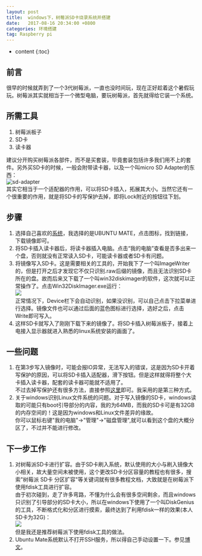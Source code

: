 ```yaml
---
layout: post
title:  windows下，树莓派SD卡烧录系统并搭建
date:   2017-08-16 20:34:00 +0800
categories: 环境搭建
tag: Raspberry pi
---
```


* content
{:toc}


## 前言

很早的时候就弄到了一个3代树莓派，一直也没时间玩，现在正好趁着这个暑假玩玩。树莓派其实就相当于一个微型电脑，要玩树莓派，首先就得给它装一个系统。

## 所需工具  

1. 树莓派板子
2. SD卡
3. 读卡器  

建议分开购买树莓派各部件，而不是买套装，毕竟套装包括许多我们用不上的套件。另外买SD卡的时候，一般会附带读卡器，以及一个叫micro SD Adapter的东西：   
![sd-adapter](http://ouebtut1h.bkt.clouddn.com/sd-adapter.jpg)  
其实它相当于一个适配器的作用，可以将SD卡插入，拓展其大小。当然它还有一个很重要的作用，就是将SD卡的写保护去掉，即将Lock附近的按钮往下划。

## 步骤

1. 选择自己喜欢的[系统](https://www.raspberrypi.org/downloads/)，我选择的是UBUNTU MATE，点击图标，找到链接，下载镜像即可。  
2. 将SD卡插入读卡器后，将读卡器插入电脑。点击“我的电脑”查看是否多出来一个盘，否则就没有正常读入SD卡，可能读卡器或者SD卡有问题。  
3. 将镜像写入SD卡。这是需要相关的工具的，开始我下了一个叫ImageWriter的，但是打开之后才发现它不仅只识别.raw后缀的镜像，而且无法识别SD卡所在的盘。故而后来又下载了一个叫win32diskimager的软件，这次就可以正常操作了。点击Win32DiskImager.exe运行：  
![](http://ouebtut1h.bkt.clouddn.com/win32DiskImage.PNG)  
正常情况下，Device栏下会自动识别，如果没识别，可以自己点击下拉菜单进行选择。镜像文件也可以通过后面的蓝色图标进行选择，选好之后，点击Write即可写入。
4. 这样SD卡就写入了刚刚下载下来的镜像了。将SD卡插入树莓派板子，接着上电接入显示器就进入熟悉的linux系统安装的画面了。

## 一些问题

1. 在第3步写入镜像时，可能会报IO异常，无法写入的错误，这是因为SD卡开着写保护的原因，可以将SD卡插入适配器，滑下按钮。但是这样就得将整个大卡插入读卡器，配套的读卡器可能就不适用了。  
不过去掉写保护还有很多方法，直接参照[这里](http://jingyan.baidu.com/article/e75aca85b3ea38142fdac652.html)即可。我采用的是第三种方式。
2. 关于windows识别Linux文件系统的问题。对于写入镜像的SD卡，windows读取的可能只有boot引导部分的内容，我的为64MB，而我的SD卡可是有32GB的内存空间的！这是因为windows和Linux文件差异的缘故。  
你可以鼠标右键"我的电脑"->"管理"->"磁盘管理",就可以看到这个盘的大概分区了，不过并不能进行修改。

## 下一步工作  

1. 对树莓派SD卡进行扩容。由于SD卡刷入系统，默认使用的大小与刷入镜像大小相关，故大量空间未被使用，这个更改SD卡分区容量的教程也有很多，搜索"树莓派 SD卡 分区扩容"等关键词就有很多教程文档，大致就是在树莓派下使用fdisk工具进行扩容。  
由于初次碰到，走了许多弯路，不懂为什么会有很多空间剩余，而且windows只识别了引导部分的SD卡大小，所以在windows下使用了一个叫DiskGenius的工具，不断格式化和分区进行摸索，最终达到了利用fdisk一样的效果(本人SD卡为32G)：  
![](http://ouebtut1h.bkt.clouddn.com/df-h-.jpg)  
但是我还是推荐树莓派下使用fdisk工具的做法。  
2. Ubuntu Mate系统默认不打开SSH服务，所以得自己手动设置一下。参见[博文](http://yjgit.github.io/2017/08/18/raspberry-ssh-open/)。